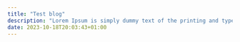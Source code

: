 ```yaml
---
title: "Test blog"
description: "Lorem Ipsum is simply dummy text of the printing and typesetting industry. Lorem Ipsum has been the industry's standard dummy text ever since the 1500s, when an unknown printer took a galley of type and scrambled it to make a type specimen book."
date: 2023-10-18T20:03:43+01:00
---
```

